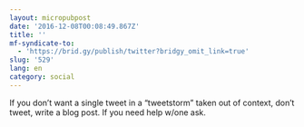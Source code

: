 ```yaml
---
layout: micropubpost
date: '2016-12-08T00:08:49.867Z'
title: ''
mf-syndicate-to:
  - 'https://brid.gy/publish/twitter?bridgy_omit_link=true'
slug: '529'
lang: en
category: social
---
```

If you don’t want a single tweet in a “tweetstorm” taken out of context, don’t tweet, write a blog post. If you need help w/one ask.
